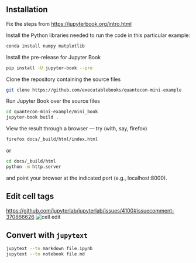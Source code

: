 ## Installation
Fix the steps from https://jupyterbook.org/intro.html 

Install the Python libraries needed to run the code in this particular example:

```bash
conda install numpy matplotlib
```
Install the pre-release for Jupyter Book

```bash
pip install -U jupyter-book --pre
```
Clone the repository containing the source files

```bash
git clone https://github.com/executablebooks/quantecon-mini-example
```

Run Jupyter Book over the source files

```bash
cd quantecon-mini-example/mini_book
jupyter-book build .
```
View the result through a browser — try (with, say, firefox)

```bash
firefox docs/_build/html/index.html
```
or

```bash
cd docs/_build/html
python -m http.server
```

and point your browser at the indicated port (e.g., localhost:8000).

## Edit cell tags
https://github.com/jupyterlab/jupyterlab/issues/4100#issuecomment-370866626
![cell edit](https://user-images.githubusercontent.com/1186124/37048553-3525e028-213c-11e8-83e7-2760446eab95.png)
## Convert with `jupytext`
```bash
jupytext --to markdown file.ipynb
jupytext --to notebook file.md
```
